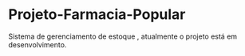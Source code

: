 # Projeto-Farmacia-Popular
Sistema de gerenciamento de estoque , atualmente o projeto está em desenvolvimento.
